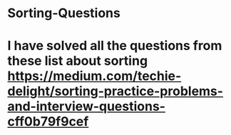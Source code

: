 # Sorting-Questions
# I have solved all the questions from these list about sorting https://medium.com/techie-delight/sorting-practice-problems-and-interview-questions-cff0b79f9cef
